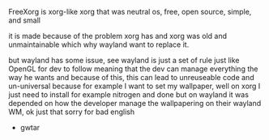 FreeXorg is xorg-like xorg that was neutral os, free, open source, simple, and small

it is made because of the problem xorg has and xorg was old and unmaintainable which why wayland want to replace it.

but wayland has some issue, see wayland is just a set of rule just like OpenGL for dev to follow meaning that
the dev can manage everything the way he wants and because of this, this can lead to unreuseable code and 
un-universal because for example I want to set my wallpaper, well on xorg I just need to install for example
nitrogen and done but on wayland it was depended on how the developer manage the wallpapering on their wayland
WM, ok just that sorry for bad english

- gwtar
